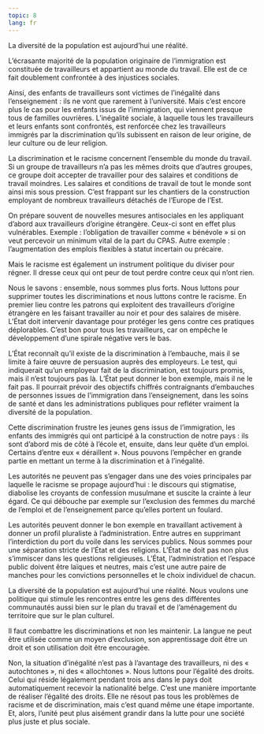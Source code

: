 ```yaml
---
topic: 8
lang: fr
---
```

La diversité de la population est aujourd’hui une réalité.

L’écrasante majorité de la population originaire de l’immigration est
constituée de travailleurs et appartient au monde du travail. Elle est de ce
fait doublement confrontée à des injustices sociales.

Ainsi, des enfants de travailleurs sont victimes de l’inégalité dans
l’enseignement : ils ne vont que rarement à l’université. Mais c’est encore
plus le cas pour les enfants issus de l’immigration, qui viennent presque tous
de familles ouvrières. L’inégalité sociale, à laquelle tous les travailleurs
et leurs enfants sont confrontés, est renforcée chez les travailleurs immigrés
par la discrimination qu’ils subissent en raison de leur origine, de leur
culture ou de leur religion.

La discrimination et le racisme concernent l’ensemble du monde du travail. Si
un groupe de travailleurs n’a pas les mêmes droits que d’autres groupes, ce
groupe doit accepter de travailler pour des salaires et conditions de travail
moindres. Les salaires et conditions de travail de tout le monde sont ainsi
mis sous pression. C’est frappant sur les chantiers de la construction
employant de nombreux travailleurs détachés de l’Europe de l’Est.

On prépare souvent de nouvelles mesures antisociales en les appliquant d’abord
aux travailleurs d’origine étrangère. Ceux-ci sont en effet plus vulnérables.
Exemple : l’obligation de travailler comme « bénévole » si on veut percevoir
un minimum vital de la part du CPAS. Autre exemple : l’augmentation des
emplois flexibles à statut incertain ou précaire.

Mais le racisme est également un instrument politique du diviser pour régner.
Il dresse ceux qui ont peur de tout perdre contre ceux qui n’ont rien.

Nous le savons : ensemble, nous sommes plus forts. Nous luttons pour supprimer
toutes les discriminations et nous luttons contre le racisme. En premier lieu
contre les patrons qui exploitent des travailleurs d’origine étrangère en les
faisant travailler au noir et pour des salaires de misère. L’État doit
intervenir davantage pour protéger les gens contre ces pratiques déplorables.
C’est bon pour tous les travailleurs, car on empêche le développement d’une
spirale négative vers le bas.

L’État reconnaît qu’il existe de la discrimination à l’embauche, mais il se
limite à faire œuvre de persuasion auprès des employeurs. Le test, qui
indiquerait qu’un employeur fait de la discrimination, est toujours promis,
mais il n’est toujours pas là. L’État peut donner le bon exemple, mais il ne
le fait pas. Il pourrait prévoir des objectifs chiffrés contraignants
d’embauches de personnes issues de l’immigration dans l’enseignement, dans les
soins de santé et dans les administrations publiques pour refléter vraiment la
diversité de la population.

Cette discrimination frustre les jeunes gens issus de l’immigration, les
enfants des immigrés qui ont participé à la construction de notre pays : ils
sont d’abord mis de côté à l’école et, ensuite, dans leur quête d’un emploi.
Certains d’entre eux « déraillent ». Nous pouvons l’empêcher en grande partie
en mettant un terme à la discrimination et à l’inégalité.

Les autorités ne peuvent pas s’engager dans une des voies principales par
laquelle le racisme se propage aujourd’hui : le discours qui stigmatise,
diabolise les croyants de confession musulmane et suscite la crainte à leur
égard. Ce qui débouche par exemple sur l’exclusion des femmes du marché de
l’emploi et de l’enseignement parce qu’elles portent un foulard.

Les autorités peuvent donner le bon exemple en travaillant activement à donner
un profil pluraliste à l’administration. Entre autres en supprimant
l’interdiction du port du voile dans les services publics. Nous sommes pour
une séparation stricte de l’État et des religions. L’État ne doit pas non plus
s’immiscer dans les questions religieuses. L’État, l’administration et
l’espace public doivent être laïques et neutres, mais c’est une autre paire de
manches pour les convictions personnelles et le choix individuel de chacun.

La diversité de la population est aujourd’hui une réalité. Nous voulons une
politique qui stimule les rencontres entre les gens des différentes
communautés aussi bien sur le plan du travail et de l’aménagement du
territoire que sur le plan culturel.

Il faut combattre les discriminations et non les maintenir. La langue ne peut
être utilisée comme un moyen d’exclusion, son apprentissage doit être un droit
et son utilisation doit être encouragée.

Non, la situation d’inégalité n’est pas à l’avantage des travailleurs, ni des
« autochtones », ni des « allochtones ». Nous luttons pour l’égalité des
droits. Celui qui réside légalement pendant trois ans dans le pays doit
automatiquement recevoir la nationalité belge. C’est une manière importante de
réaliser l’égalité des droits. Elle ne résout pas tous les problèmes de
racisme et de discrimination, mais c’est quand même une étape importante. Et,
alors, l’unité peut plus aisément grandir dans la lutte pour une société plus
juste et plus sociale.


